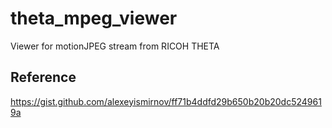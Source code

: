 # theta_mpeg_viewer

Viewer for motionJPEG stream from RICOH THETA

## Reference

https://gist.github.com/alexeyismirnov/ff71b4ddfd29b650b20b20dc5249619a

